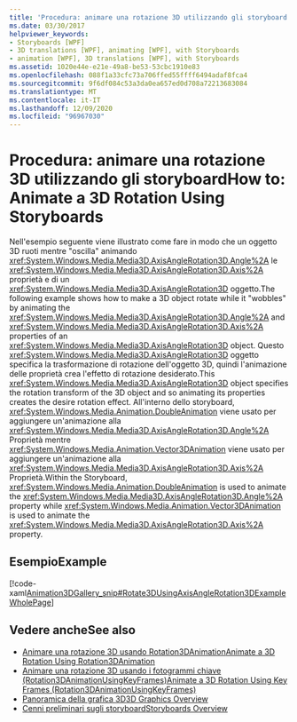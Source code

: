 ```yaml
---
title: 'Procedura: animare una rotazione 3D utilizzando gli storyboard'
ms.date: 03/30/2017
helpviewer_keywords:
- Storyboards [WPF]
- 3D translations [WPF], animating [WPF], with Storyboards
- animation [WPF], 3D translations [WPF], with Storyboards
ms.assetid: 1020e44e-e21e-49a8-be53-53cbc1910e83
ms.openlocfilehash: 088f1a33cfc73a706ffed55ffff6494adaf8fca4
ms.sourcegitcommit: 9f6df084c53a3da0ea657ed0d708a72213683084
ms.translationtype: MT
ms.contentlocale: it-IT
ms.lasthandoff: 12/09/2020
ms.locfileid: "96967030"
---
```

# <a name="how-to-animate-a-3d-rotation-using-storyboards"></a><span data-ttu-id="002f4-102">Procedura: animare una rotazione 3D utilizzando gli storyboard</span><span class="sxs-lookup"><span data-stu-id="002f4-102">How to: Animate a 3D Rotation Using Storyboards</span></span>
<span data-ttu-id="002f4-103">Nell'esempio seguente viene illustrato come fare in modo che un oggetto 3D ruoti mentre "oscilla" animando <xref:System.Windows.Media.Media3D.AxisAngleRotation3D.Angle%2A> le <xref:System.Windows.Media.Media3D.AxisAngleRotation3D.Axis%2A> proprietà e di un <xref:System.Windows.Media.Media3D.AxisAngleRotation3D> oggetto.</span><span class="sxs-lookup"><span data-stu-id="002f4-103">The following example shows how to make a 3D object rotate while it "wobbles" by animating the <xref:System.Windows.Media.Media3D.AxisAngleRotation3D.Angle%2A> and <xref:System.Windows.Media.Media3D.AxisAngleRotation3D.Axis%2A> properties of an <xref:System.Windows.Media.Media3D.AxisAngleRotation3D> object.</span></span> <span data-ttu-id="002f4-104">Questo <xref:System.Windows.Media.Media3D.AxisAngleRotation3D> oggetto specifica la trasformazione di rotazione dell'oggetto 3D, quindi l'animazione delle proprietà crea l'effetto di rotazione desiderato.</span><span class="sxs-lookup"><span data-stu-id="002f4-104">This <xref:System.Windows.Media.Media3D.AxisAngleRotation3D> object specifies the rotation transform of the 3D object and so animating its properties creates the desire rotation effect.</span></span> <span data-ttu-id="002f4-105">All'interno dello storyboard, <xref:System.Windows.Media.Animation.DoubleAnimation> viene usato per aggiungere un'animazione alla <xref:System.Windows.Media.Media3D.AxisAngleRotation3D.Angle%2A> Proprietà mentre <xref:System.Windows.Media.Animation.Vector3DAnimation> viene usato per aggiungere un'animazione alla <xref:System.Windows.Media.Media3D.AxisAngleRotation3D.Axis%2A> Proprietà.</span><span class="sxs-lookup"><span data-stu-id="002f4-105">Within the Storyboard, <xref:System.Windows.Media.Animation.DoubleAnimation> is used to animate the <xref:System.Windows.Media.Media3D.AxisAngleRotation3D.Angle%2A> property while <xref:System.Windows.Media.Animation.Vector3DAnimation> is used to animate the <xref:System.Windows.Media.Media3D.AxisAngleRotation3D.Axis%2A> property.</span></span>  
  
## <a name="example"></a><span data-ttu-id="002f4-106">Esempio</span><span class="sxs-lookup"><span data-stu-id="002f4-106">Example</span></span>  
 [!code-xaml[Animation3DGallery_snip#Rotate3DUsingAxisAngleRotation3DExampleWholePage](~/samples/snippets/csharp/VS_Snippets_Wpf/Animation3DGallery_snip/CS/Rotat3DUsingAxisAngleRotation3DExample.xaml#rotate3dusingaxisanglerotation3dexamplewholepage)]  
  
## <a name="see-also"></a><span data-ttu-id="002f4-107">Vedere anche</span><span class="sxs-lookup"><span data-stu-id="002f4-107">See also</span></span>

- [<span data-ttu-id="002f4-108">Animare una rotazione 3D usando Rotation3DAnimation</span><span class="sxs-lookup"><span data-stu-id="002f4-108">Animate a 3D Rotation Using Rotation3DAnimation</span></span>](how-to-animate-a-3-d-rotation-using-rotation3danimation.md)
- [<span data-ttu-id="002f4-109">Animare una rotazione 3D usando i fotogrammi chiave (Rotation3DAnimationUsingKeyFrames)</span><span class="sxs-lookup"><span data-stu-id="002f4-109">Animate a 3D Rotation Using Key Frames (Rotation3DAnimationUsingKeyFrames)</span></span>](how-to-animate-a-3-d-rotation-using-key-frames.md)
- [<span data-ttu-id="002f4-110">Panoramica della grafica 3D</span><span class="sxs-lookup"><span data-stu-id="002f4-110">3D Graphics Overview</span></span>](3-d-graphics-overview.md)
- [<span data-ttu-id="002f4-111">Cenni preliminari sugli storyboard</span><span class="sxs-lookup"><span data-stu-id="002f4-111">Storyboards Overview</span></span>](storyboards-overview.md)
